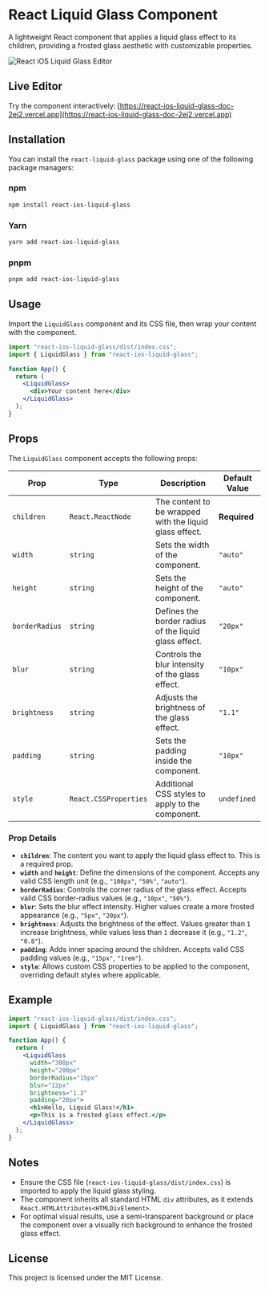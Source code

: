 # React Liquid Glass Component

A lightweight React component that applies a liquid glass effect to its children, providing a frosted glass aesthetic with customizable properties.

![React iOS Liquid Glass Editor](https://via.placeholder.com/800x400/ff6b9d/ffffff?text=React+iOS+Liquid+Glass+Editor)

## Live Editor

Try the component interactively: [https://react-ios-liquid-glass-doc-2ej2.vercel.app](https://react-ios-liquid-glass-doc-2ej2.vercel.app)

## Installation

You can install the `react-liquid-glass` package using one of the following package managers:

### npm

```bash
npm install react-ios-liquid-glass
```

### Yarn

```bash
yarn add react-ios-liquid-glass
```

### pnpm

```bash
pnpm add react-ios-liquid-glass
```

## Usage

Import the `LiquidGlass` component and its CSS file, then wrap your content with the component.

```jsx
import "react-ios-liquid-glass/dist/index.css";
import { LiquidGlass } from "react-ios-liquid-glass";

function App() {
  return (
    <LiquidGlass>
      <div>Your content here</div>
    </LiquidGlass>
  );
}
```

## Props

The `LiquidGlass` component accepts the following props:

| Prop           | Type                  | Description                                             | Default Value |
| -------------- | --------------------- | ------------------------------------------------------- | ------------- |
| `children`     | `React.ReactNode`     | The content to be wrapped with the liquid glass effect. | **Required**  |
| `width`        | `string`              | Sets the width of the component.                        | `"auto"`      |
| `height`       | `string`              | Sets the height of the component.                       | `"auto"`      |
| `borderRadius` | `string`              | Defines the border radius of the liquid glass effect.   | `"20px"`      |
| `blur`         | `string`              | Controls the blur intensity of the glass effect.        | `"10px"`      |
| `brightness`   | `string`              | Adjusts the brightness of the glass effect.             | `"1.1"`       |
| `padding`      | `string`              | Sets the padding inside the component.                  | `"10px"`      |
| `style`        | `React.CSSProperties` | Additional CSS styles to apply to the component.        | `undefined`   |

### Prop Details

- **`children`**: The content you want to apply the liquid glass effect to. This is a required prop.
- **`width`** and **`height`**: Define the dimensions of the component. Accepts any valid CSS length unit (e.g., `"100px"`, `"50%"`, `"auto"`).
- **`borderRadius`**: Controls the corner radius of the glass effect. Accepts valid CSS border-radius values (e.g., `"10px"`, `"50%"`).
- **`blur`**: Sets the blur effect intensity. Higher values create a more frosted appearance (e.g., `"5px"`, `"20px"`).
- **`brightness`**: Adjusts the brightness of the effect. Values greater than `1` increase brightness, while values less than `1` decrease it (e.g., `"1.2"`,
  `"0.8"`).
- **`padding`**: Adds inner spacing around the children. Accepts valid CSS padding values (e.g., `"15px"`, `"1rem"`).
- **`style`**: Allows custom CSS properties to be applied to the component, overriding default styles where applicable.

## Example

```jsx
import "react-ios-liquid-glass/dist/index.css";
import { LiquidGlass } from "react-ios-liquid-glass";

function App() {
  return (
    <LiquidGlass
      width="300px"
      height="200px"
      borderRadius="15px"
      blur="12px"
      brightness="1.3"
      padding="20px">
      <h1>Hello, Liquid Glass!</h1>
      <p>This is a frosted glass effect.</p>
    </LiquidGlass>
  );
}
```

## Notes

- Ensure the CSS file (`react-ios-liquid-glass/dist/index.css`) is imported to apply the liquid glass styling.
- The component inherits all standard HTML `div` attributes, as it extends `React.HTMLAttributes<HTMLDivElement>`.
- For optimal visual results, use a semi-transparent background or place the component over a visually rich background to enhance the frosted glass effect.

## License

This project is licensed under the MIT License.
